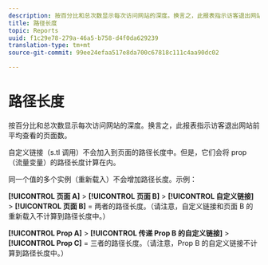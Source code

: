 ```yaml
---
description: 按百分比和总次数显示每次访问网站的深度。换言之，此报表指示访客退出网站前平均查看的页面数。
title: 路径长度
topic: Reports
uuid: f1c29e78-279a-46a5-b758-d4f0da629239
translation-type: tm+mt
source-git-commit: 99ee24efaa517e8da700c67818c111c4aa90dc02

---
```



# 路径长度

按百分比和总次数显示每次访问网站的深度。换言之，此报表指示访客退出网站前平均查看的页面数。

自定义链接（s.tl 调用）不会加入到页面的路径长度中。但是，它们会将 prop（流量变量）的路径长度计算在内。

同一个值的多个实例（重新载入）不会增加路径长度。示例：

**[!UICONTROL 页面 A]** > **[!UICONTROL 页面 B]** > **[!UICONTROL 自定义链接]** > **[!UICONTROL 页面 B]** = 两者的路径长度。（请注意，自定义链接和页面 B 的重新载入不计算到路径长度中。）

**[!UICONTROL Prop A]** > **[!UICONTROL 传递 Prop B 的自定义链接]** > **[!UICONTROL Prop C]** = 三者的路径长度。（请注意，Prop B 的自定义链接不计算到路径长度中。）
